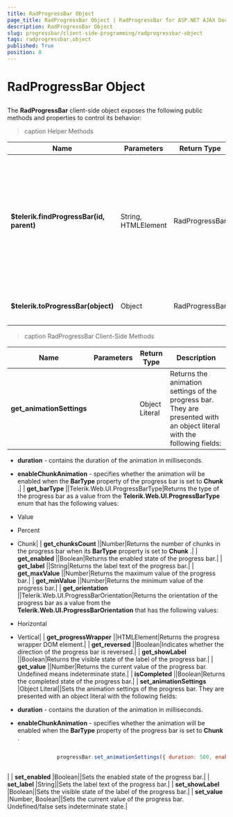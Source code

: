 ```yaml
---
title: RadProgressBar Object
page_title: RadProgressBar Object | RadProgressBar for ASP.NET AJAX Documentation
description: RadProgressBar Object
slug: progressbar/client-side-programming/radprogressbar-object
tags: radprogressbar,object
published: True
position: 0
---
```


# RadProgressBar Object



## 

The **RadProgressBar** client-side object exposes the following public methods and properties to control its behavior:


>caption  Helper Methods 

|  **Name**  |  **Parameters**  |  **Return Type**  |  **Description**  |
| ------ | ------ | ------ | ------ |
| **$telerik.findProgressBar(id, parent)** |String, HTMLElement|RadProgressBar|Finds a **RadProgressBar** instance. The first passed parameter is the string that contains at least a part of the ID of the **RadProgressBar** to find and the second one is the component or element that contains it.|
| **$telerik.toProgressBar(object)** |Object|RadProgressBar|Casts an object to a **RadProgressBar** instance.|


>caption  RadProgressBar Client-Side Methods 

|  **Name**  |  **Parameters**  |  **Return Type**  |  **Description**  |
| ------ | ------ | ------ | ------ |
| **get_animationSettings** ||Object Literal|Returns the animation settings of the progress bar. They are presented with an object literal with the following fields:

*  **duration** - contains the duration of the animation in milliseconds.

*  **enableChunkAnimation** - specifies whether the animation will be enabled when the **BarType** property of the progress bar is set to **Chunk** .|
| **get_barType** ||Telerik.Web.UI.ProgressBarType|Returns the type of the progress bar as a value from the **Telerik.Web.UI.ProgressBarType** enum that has the following values:

* Value

* Percent

* Chunk|
| **get_chunksCount** ||Number|Returns the number of chunks in the progress bar when its **BarType** property is set to **Chunk** .|
| **get_enabled** ||Boolean|Returns the enabled state of the progress bar.|
| **get_label** ||String|Returns the label text of the progress bar.|
| **get_maxValue** ||Number|Returns the maximum value of the progress bar.|
| **get_minValue** ||Number|Returns the minimum value of the progress bar.|
| **get_orientation** ||Telerik.Web.UI.ProgressBarOrientation|Returns the orientation of the progress bar as a value from the **Telerik.Web.UI.ProgressBarOrientation** that has the following values:

* Horizontal

* Vertical|
| **get_progressWrapper** ||HTMLElement|Returns the progress wrapper DOM element.|
| **get_reversed** ||Boolean|Indicates whether the direction of the progress bar is reversed.|
| **get_showLabel** ||Boolean|Returns the visible state of the label of the progress bar.|
| **get_value** ||Number|Returns the current value of the progress bar. Undefined means indeterminate state.|
| **isCompleted** ||Boolean|Returns the completed state of the progress bar.|
| **set_animationSettings** |Object Literal||Sets the animation settings of the progress bar. They are presented with an object literal with the following fields:

*  **duration** - contains the duration of the animation in milliseconds.

*  **enableChunkAnimation** - specifies whether the animation will be enabled when the **BarType** property of the progress bar is set to **Chunk** .

````JavaScript
			
	            progressBar.set_animationSettings({ duration: 500, enableChunkAnimation: true });
			
````

|
| **set_enabled** |Boolean||Sets the enabled state of the progress bar.|
| **set_label** |String||Sets the label text of the progress bar.|
| **set_showLabel** |Boolean||Sets the visible state of the label of the progress bar.|
| **set_value** |Number, Boolean||Sets the current value of the progress bar. Undefined/false sets indeterminate state.|
